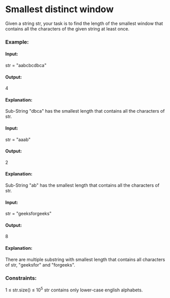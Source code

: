 # Smallest distinct window
Given a string str, your task is to find the length of the smallest window that contains all the characters of the given string at least once.

### Example:
#### Input:
str = "aabcbcdbca"
#### Output:
4
#### Explanation: 
Sub-String "dbca" has the smallest length that contains all the characters of str.

#### Input:
str = "aaab"
#### Output: 
2
#### Explanation: 
Sub-String "ab" has the smallest length that contains all the characters of str.

#### Input:
str = "geeksforgeeks"
#### Output: 
8
#### Explanation:
There are multiple substring with smallest length that contains all characters of str, "geeksfor" and "forgeeks". 

### Constraints:
1 ≤ str.size() ≤ $`10^5`$
str contains only lower-case english alphabets.

